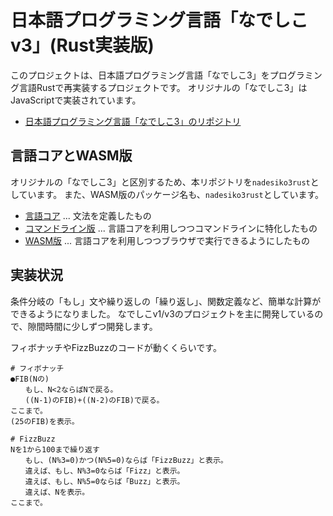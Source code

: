 # 日本語プログラミング言語「なでしこv3」(Rust実装版)

このプロジェクトは、日本語プログラミング言語「なでしこ3」をプログラミング言語Rustで再実装するプロジェクトです。
オリジナルの「なでしこ3」はJavaScriptで実装されています。

- [日本語プログラミング言語「なでしこ3」のリポジトリ](https://github.com/kujirahand/nadesiko3)


## 言語コアとWASM版

オリジナルの「なでしこ3」と区別するため、本リポジトリを`nadesiko3rust`としています。
また、WASM版のパッケージ名も、`nadesiko3rust`としています。

- [言語コア](core/README.md) ... 文法を定義したもの
- [コマンドライン版](cli/README.md) ... 言語コアを利用しつつコマンドラインに特化したもの
- [WASM版](wasm/README.md) ... 言語コアを利用しつつブラウザで実行できるようにしたもの


## 実装状況

条件分岐の「もし」文や繰り返しの「繰り返し」、関数定義など、簡単な計算ができるようになりました。
なでしこv1/v3のプロジェクトを主に開発しているので、隙間時間に少しずつ開発します。

フィボナッチやFizzBuzzのコードが動くくらいです。

```
# フィボナッチ
●FIB(Nの)
　　もし、N<2ならばNで戻る。
　　((N-1)のFIB)+((N-2)のFIB)で戻る。
ここまで。
(25のFIB)を表示。
```

```
# FizzBuzz
Nを1から100まで繰り返す
　　もし、(N%3=0)かつ(N%5=0)ならば「FizzBuzz」と表示。
　　違えば、もし、N%3=0ならば「Fizz」と表示。
　　違えば、もし、N%5=0ならば「Buzz」と表示。
　　違えば、Nを表示。
ここまで。
```
